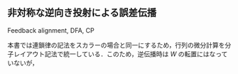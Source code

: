 ## 非対称な逆向き投射による誤差伝播
Feedback alignment, DFA, CP

本書では連鎖律の記法をスカラーの場合と同一にするため，行列の微分計算を分子レイアウト記法で統一している．このため，逆伝播時は $W$ の転置にはなっていないが，